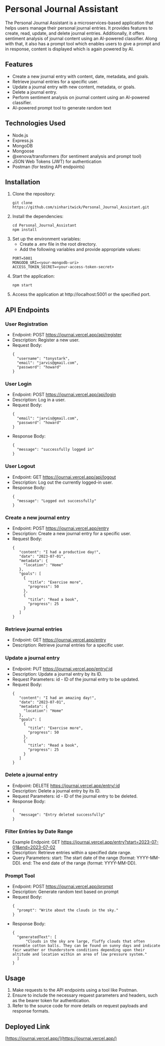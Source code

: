 # Personal Journal Assistant

The Personal Journal Assistant is a microservices-based application that helps users manage their personal journal entries. It provides features to create, read, update, and delete journal entries. Additionally, it offers sentiment analysis of journal content using an AI-powered classifier. Along with that, it also has a prompt tool which enables users to give a prompt and in response, content is displayed which is again powered by AI.

## Features

- Create a new journal entry with content, date, metadata, and goals.
- Retrieve journal entries for a specific user.
- Update a journal entry with new content, metadata, or goals.
- Delete a journal entry.
- Perform sentiment analysis on journal content using an AI-powered classifier.
- AI-powered prompt tool to generate random text

## Technologies Used

- Node.js
- Express.js
- MongoDB
- Mongoose
- @xenova/transformers (for sentiment analysis and prompt tool)
- JSON Web Tokens (JWT) for authentication
- Postman (for testing API endpoints)

## Installation

1. Clone the repository:
   ```shell
   git clone https://github.com/sinharitwick/Personal_Journal_Assistant.git
2. Install the dependencies:
   ```shell
   cd Personal_Journal_Assistant
   npm install
3. Set up the environment variables:
   - Create a .env file in the root directory.
   - Add the following variables and provide appropriate values:
   ```shell
   PORT=5001
   MONGODB_URI=<your-mongodb-uri>
   ACCESS_TOKEN_SECRET=<your-access-token-secret>
4. Start the application:
   ```shell
   npm start
5. Access the application at http://localhost:5001 or the specified port.

## API Endpoints

### User Registration
- Endpoint: POST https://journai.vercel.app/api/register
- Description: Register a new user.
- Request Body:
  ```shell
  {
    "username": "tonystark",
    "email": "jarvis@gmail.com",
    "password": "howard"
  }

### User Login
- Endpoint: POST https://journai.vercel.app/api/login
- Description: Log in a user.
- Request Body:
  ```shell
  {
    "email": "jarvis@gmail.com",
    "password": "howard"
  }
- Response Body:
  ```shell
  {
    "message": "successfully logged in"
  }

### User Logout
- Endpoint: GET https://journai.vercel.app/api/logout
- Description: Log out the currently logged-in user.
- Response Body:
  ```shell
  {
    "message": "Logged out successfully"
  }

### Create a new journal entry
- Endpoint: POST https://journai.vercel.app/entry
- Description: Create a new journal entry for a specific user.
- Request Body:
  ```shell
  {
     "content": "I had a productive day!",
     "date": "2023-07-01",
     "metadata": {
       "location": "Home"
     },
     "goals": [
       {
         "title": "Exercise more",
         "progress": 50
       },
       {
         "title": "Read a book",
         "progress": 25
       }
     ]
  }

### Retrieve journal entries
- Endpoint: GET https://journai.vercel.app/entry
- Description: Retrieve journal entries for a specific user.

### Update a journal entry
- Endpoint: PUT https://journai.vercel.app/entry/:id
- Description: Update a journal entry by its ID.
- Request Parameters: id - ID of the journal entry to be updated.
- Request Body:
  ```shell
  {
     "content": "I had an amazing day!",
     "date": "2023-07-01",
     "metadata": {
       "location": "Home"
     },
     "goals": [
       {
         "title": "Exercise more",
         "progress": 50
       },
       {
         "title": "Read a book",
         "progress": 25
       }
     ]
  }

### Delete a journal entry
- Endpoint: DELETE https://journai.vercel.app/entry/:id
- Description: Delete a journal entry by its ID.
- Request Parameters: id - ID of the journal entry to be deleted.
- Response Body:
  ```shell
  {
     "message": "Entry deleted successfully"
  }

### Filter Entries by Date Range
- Example Endpoint: GET https://journai.vercel.app/entry?start=2023-07-01&end=2023-07-02
- Description: Retrieve entries within a specified date range.
- Query Parameters:
    start: The start date of the range (format: YYYY-MM-DD).
    end: The end date of the range (format: YYYY-MM-DD).

### Prompt Tool
- Endpoint: POST https://journai.vercel.app/prompt
- Description: Generate random text based on prompt
- Request Body:
  ```shell
  {
    "prompt": "Write about the clouds in the sky."
  }
- Response Body:
  ```shell
  {
    "generatedText": [
        "Clouds in the sky are large, fluffy clouds that often resemble cotton balls. They can be found on sunny days and indicate fair weather or thunderstorm conditions depending upon their altitude and location within an area of low pressure system."
    ]
  }
## Usage

1. Make requests to the API endpoints using a tool like Postman.
2. Ensure to include the necessary request parameters and headers, such as the bearer token for authentication.
3. Refer to the source code for more details on request payloads and response formats.

## Deployed Link

[https://journai.vercel.app/](https://journai.vercel.app/)
